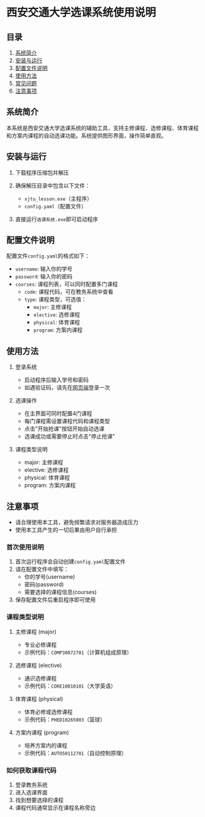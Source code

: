 # 西安交通大学选课系统使用说明

## 目录
1. [系统简介](#系统简介)
2. [安装与运行](#安装与运行)
3. [配置文件说明](#配置文件说明)
4. [使用方法](#使用方法)
5. [常见问题](#常见问题)
6. [注意事项](#注意事项)

## 系统简介
本系统是西安交通大学选课系统的辅助工具，支持主修课程、选修课程、体育课程和方案内课程的自动选课功能。系统提供图形界面，操作简单直观。

## 安装与运行
1. 下载程序压缩包并解压
2. 确保解压目录中包含以下文件：
   - `xjtu_lesson.exe`（主程序）
   - `config.yaml`（配置文件）

3. 直接运行`选课系统.exe`即可启动程序

## 配置文件说明
配置文件`config.yaml`的格式如下：

- `username`: 输入你的学号
- `password`: 输入你的密码
- `courses`: 课程列表，可以同时配置多门课程
  - `code`: 课程代码，可在教务系统中查看 
  - `type`: 课程类型，可选值：
    - `major`: 主修课程
    - `elective`: 选修课程
    - `physical`: 体育课程
    - `program`: 方案内课程

## 使用方法
1. 登录系统
   - 启动程序后输入学号和密码
   - 如遇验证码，请先在[网页端](http://org.xjtu.edu.cn/openplatform/login.html)登录一次

2. 选课操作
   - 在主界面可同时配置4门课程
   - 每门课程需设置课程代码和课程类型
   - 点击"开始抢课"按钮开始自动选课
   - 选课成功或需要停止时点击"停止抢课"

3. 课程类型说明
   - major: 主修课程
   - elective: 选修课程
   - physical: 体育课程
   - program: 方案内课程


## 注意事项
- 请合理使用本工具，避免频繁请求对服务器造成压力
- 使用本工具产生的一切后果由用户自行承担

### 首次使用说明
1. 首次运行程序会自动创建`config.yaml`配置文件
2. 请在配置文件中填写：
   - 你的学号(username)
   - 密码(password)
   - 需要选择的课程信息(courses)
3. 保存配置文件后重启程序即可使用

### 课程类型说明
1. 主修课程 (major)
   - 专业必修课程
   - 示例代码：`COMP30072701`（计算机组成原理）

2. 选修课程 (elective)
   - 通识选修课程
   - 示例代码：`CORE10010101`（大学英语）

3. 体育课程 (physical)
   - 体育必修或选修课程
   - 示例代码：`PHED10265003`（篮球）

4. 方案内课程 (program)
   - 培养方案内的课程
   - 示例代码：`AUTO50112701`（自动控制原理）

### 如何获取课程代码
1. 登录教务系统
2. 进入选课界面
3. 找到想要选择的课程
4. 课程代码通常显示在课程名称旁边
